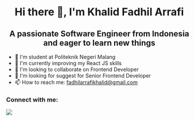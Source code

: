 <h1 align="center">
Hi there 👋, I'm Khalid Fadhil Arrafi
</h1>

<h2 align='center'>A passionate Software Engineer from Indonesia and eager to learn new things</h2>

- 🏫 I'm student at Politeknik Negeri Malang
- 🌱 I'm currently improving my React JS skills
- 👯 I'm looking to collaborate on Frontend Developer
- 🤔 I'm looking for suggest for Senior Frontend Developer
- 📫 How to reach me: fadhilarrafikhalid@gmail.com

<h3 >Connect with me: </h3>
<a href="https://www.linkedin.com/in/khalid-fadhil-arrafi/" target="_blank">
  <img src="https://skillicons.dev/icons?i=linkedin" />
</a>
<!--
**K2FA/K2FA** is a ✨ _special_ ✨ repository because its `README.md` (this file) appears on your GitHub profile.

Here are some ideas to get you started:

- 🔭 I’m currently working on ...
- 🌱 I’m currently learning ...
- 👯 I’m looking to collaborate on ...
- 🤔 I’m looking for help with ...
- 💬 Ask me about ...
- 📫 How to reach me: ...
- 😄 Pronouns: ...
- ⚡ Fun fact: ...
-->
